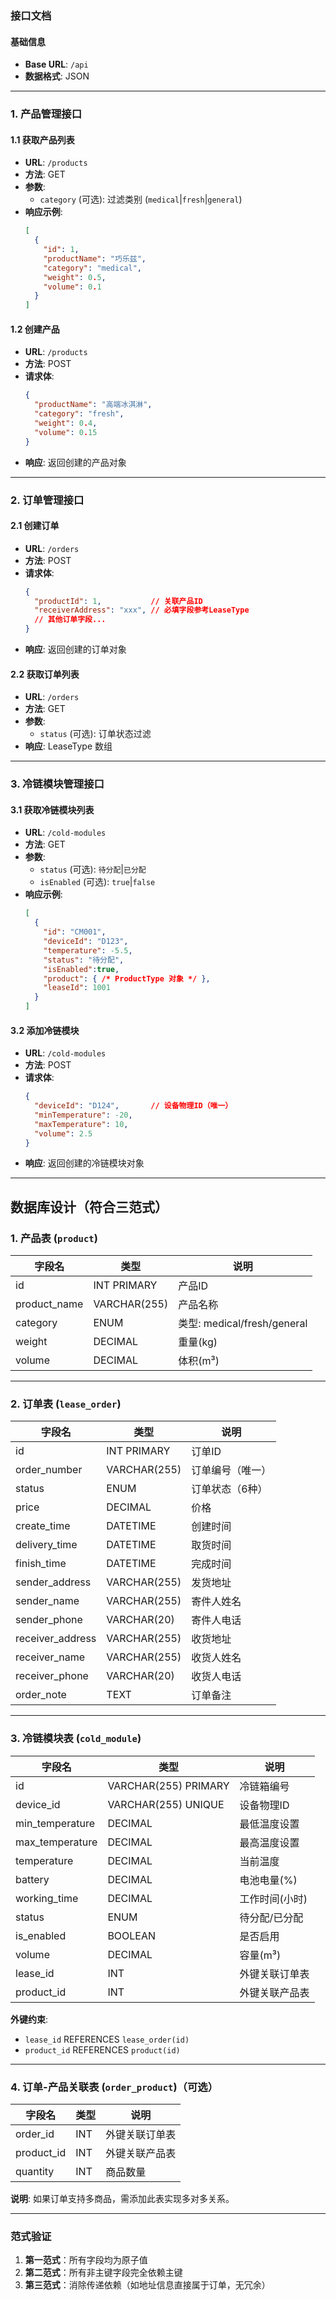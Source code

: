 ### 接口文档

#### 基础信息
- **Base URL**: `/api`
- **数据格式**: JSON

---

### 1. 产品管理接口

#### 1.1 获取产品列表
- **URL**: `/products`
- **方法**: GET
- **参数**:
  - `category` (可选): 过滤类别 (`medical`|`fresh`|`general`)
- **响应示例**:
  ```json
  [
    {
      "id": 1,
      "productName": "巧乐兹",
      "category": "medical",
      "weight": 0.5,
      "volume": 0.1
    }
  ]
  ```

#### 1.2 创建产品
- **URL**: `/products`
- **方法**: POST
- **请求体**:
  ```json
  {
    "productName": "高端冰淇淋",
    "category": "fresh",
    "weight": 0.4,
    "volume": 0.15
  }
  ```
- **响应**: 返回创建的产品对象

---

### 2. 订单管理接口

#### 2.1 创建订单
- **URL**: `/orders`
- **方法**: POST
- **请求体**:
  ```json
  {
    "productId": 1,           // 关联产品ID
    "receiverAddress": "xxx", // 必填字段参考LeaseType
    // 其他订单字段...
  }
  ```
- **响应**: 返回创建的订单对象

#### 2.2 获取订单列表
- **URL**: `/orders`
- **方法**: GET
- **参数**:
  - `status` (可选): 订单状态过滤
- **响应**: LeaseType 数组

---

### 3. 冷链模块管理接口

#### 3.1 获取冷链模块列表
- **URL**: `/cold-modules`
- **方法**: GET
- **参数**:
  - `status` (可选): `待分配`|`已分配`
  - `isEnabled` (可选): `true`|`false`
- **响应示例**:
  ```json
  [
    {
      "id": "CM001",
      "deviceId": "D123",
      "temperature": -5.5,
      "status": "待分配",
      "isEnabled":true,
      "product": { /* ProductType 对象 */ },
      "leaseId": 1001
    }
  ]
  ```

#### 3.2 添加冷链模块
- **URL**: `/cold-modules`
- **方法**: POST
- **请求体**:
  ```json
  {
    "deviceId": "D124",       // 设备物理ID（唯一）
    "minTemperature": -20,
    "maxTemperature": 10,
    "volume": 2.5
  }
  ```
- **响应**: 返回创建的冷链模块对象

---

## 数据库设计（符合三范式）

### 1. 产品表 (`product`)

| 字段名       | 类型         | 说明                     |
|--------------|--------------|--------------------------|
| id           | INT PRIMARY  | 产品ID                   |
| product_name | VARCHAR(255) | 产品名称                 |
| category     | ENUM         | 类型: medical/fresh/general |
| weight       | DECIMAL      | 重量(kg)                |
| volume       | DECIMAL      | 体积(m³)                |

---

### 2. 订单表 (`lease_order`)

| 字段名            | 类型         | 说明                     |
|-------------------|--------------|--------------------------|
| id                | INT PRIMARY  | 订单ID                   |
| order_number      | VARCHAR(255) | 订单编号（唯一）         |
| status            | ENUM         | 订单状态（6种）          |
| price             | DECIMAL      | 价格                     |
| create_time       | DATETIME     | 创建时间                 |
| delivery_time     | DATETIME     | 取货时间                 |
| finish_time       | DATETIME     | 完成时间                 |
| sender_address    | VARCHAR(255) | 发货地址                 |
| sender_name       | VARCHAR(255) | 寄件人姓名               |
| sender_phone      | VARCHAR(20)  | 寄件人电话               |
| receiver_address  | VARCHAR(255) | 收货地址                 |
| receiver_name     | VARCHAR(255) | 收货人姓名               |
| receiver_phone    | VARCHAR(20)  | 收货人电话               |
| order_note        | TEXT         | 订单备注                 |

---

### 3. 冷链模块表 (`cold_module`)

| 字段名           | 类型         | 说明                     |
|------------------|--------------|--------------------------|
| id               | VARCHAR(255) PRIMARY | 冷链箱编号       |
| device_id        | VARCHAR(255) UNIQUE  | 设备物理ID       |
| min_temperature  | DECIMAL      | 最低温度设置     |
| max_temperature  | DECIMAL      | 最高温度设置     |
| temperature      | DECIMAL      | 当前温度         |
| battery          | DECIMAL      | 电池电量(%)      |
| working_time     | DECIMAL      | 工作时间(小时)   |
| status           | ENUM         | 待分配/已分配    |
| is_enabled       | BOOLEAN      | 是否启用          |
| volume           | DECIMAL      | 容量(m³)          |
| lease_id         | INT          | 外键关联订单表    |
| product_id       | INT          | 外键关联产品表    |

**外键约束**:
- `lease_id` REFERENCES `lease_order(id)`
- `product_id` REFERENCES `product(id)`

---

### 4. 订单-产品关联表 (`order_product`)（可选）

| 字段名       | 类型        | 说明               |
|--------------|-------------|--------------------|
| order_id     | INT         | 外键关联订单表     |
| product_id   | INT         | 外键关联产品表     |
| quantity     | INT         | 商品数量           |

**说明**: 如果订单支持多商品，需添加此表实现多对多关系。

---

### 范式验证
1. **第一范式**：所有字段均为原子值
2. **第二范式**：所有非主键字段完全依赖主键
3. **第三范式**：消除传递依赖（如地址信息直接属于订单，无冗余）